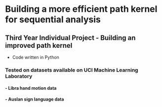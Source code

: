 # Building a more efficient path kernel for sequential analysis
## Third Year Individual Project - Building an improved path kernel

* Code written in Python

###  Tested on datasets available on UCI Machine Learning Laboratory
#### - Libra hand motion data
#### - Auslan sign language data
